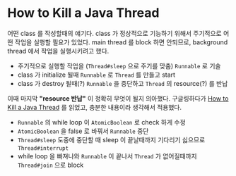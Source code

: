 # How to Kill a Java Thread

어떤 class 를 작성할때의 얘기다. class 가 정상적으로 기능하기 위해서 주기적으로 어떤 작업을 실행할 필요가 있었다. main thread 를 block 하면 안되므로, background thread 에서 작업을 실행시키려고 했다. 

* 주기적으로 실행할 작업을 (`Thread#sleep` 으로 주기를 맞춤) `Runnable` 로 기술
* class 가 initialize 될때 `Runnable` 로 `Thread` 를 만들고 start
* class 가 destroy 될때(?) `Runnable` 을 중단하고 `Thread` 의 resource(?) 를 반납 

이때 마지막 **"resource 반납"** 이 정확히 무엇이 될지 의아했다. 구글링하다가 [How to Kill a Java Thread](http://www.baeldung.com/java-thread-stop) 를 읽었고, 충분한 내용이라 생각해서 적용했다.

* `Runnable` 의 while loop 이 `AtomicBoolean` 로 check 하게 수정
* `AtomicBoolean` 을 false 로 바꿔서 `Runnable` 중단
* `Thread#sleep` 도중에 중단할 때 sleep 이 끝날때까지 기다리기 싫으므로 `Thread#interrupt`
* while loop 을 빠져나와 `Runnable` 이 끝나서 `Thread` 가 없어질때까지`Thread#join` 으로 block